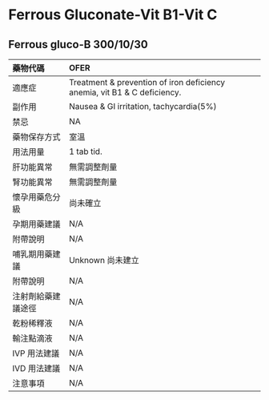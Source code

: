 # Ferrous Gluconate-Vit B1-Vit C

## Ferrous gluco-B  300/10/30

| 藥物代碼 | OFER |
| :--- | :--- |
| 適應症 | Treatment & prevention of iron deficiency anemia, vit B1 & C deficiency. |
| 副作用 | Nausea & GI irritation, tachycardia\(5%\) |
| 禁忌 | NA |
| 藥物保存方式 | 室溫 |
| 用法用量 | 1 tab tid. |
| 肝功能異常 | 無需調整劑量 |
| 腎功能異常 | 無需調整劑量 |
| 懷孕用藥危分級 | 尚未確立 |
| 孕期用藥建議 | N/A |
| 附帶說明 | N/A |
| 哺乳期用藥建議 | Unknown 尚未建立 |
| 附帶說明 | N/A |
| 注射劑給藥建議途徑 | N/A |
| 乾粉稀釋液 | N/A |
| 輸注點滴液 | N/A |
| IVP 用法建議 | N/A |
| IVD 用法建議 | N/A |
| 注意事項 | N/A |

